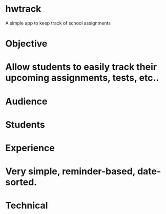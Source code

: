 # hwtrack
A simple app to keep track of school assignments

<h1>Objective<h1>
Allow students to easily track their upcoming assignments, tests, etc..

<h1>Audience<h1>
Students

<h1>Experience<h1>
Very simple, reminder-based, date-sorted.

<h1>Technical<h1>

